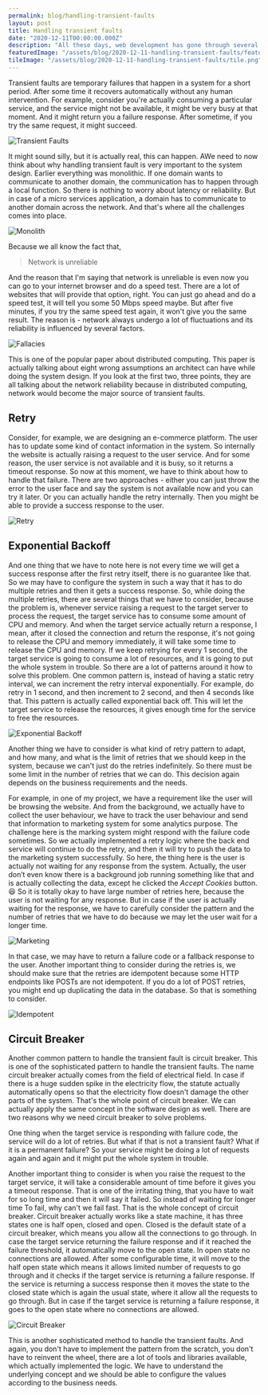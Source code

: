 ```yaml
---
permalink: blog/handling-transient-faults
layout: post
title: Handling transient faults
date: "2020-12-11T00:00:00.000Z"
description: "All these days, web development has gone through several changes and improvements. Days are gone, when HTML, CSS and JS are hand-curated and deployed into a static storage server through FTP. With that approach, each HTML file might represent a web page and share common stylesheets and scripts."
featuredImage: "/assets/blog/2020-12-11-handling-transient-faults/featured.jpg"
tileImage: "/assets/blog/2020-12-11-handling-transient-faults/tile.png"
---
```


Transient faults are temporary failures that happen in a system for a short period. After some time it recovers automatically without any human intervention. For example, consider you're actually consuming a particular service, and the service might not be available, it might be very busy at that moment. And it might return you a failure response. After sometime, if you try the same request, it might succeed. 

![Transient Faults](/assets/blog/2020-12-11-handling-transient-faults/transient-faults.png "Transient Faults")  

It might sound silly, but it is actually real, this can happen. AWe need to now think about why handling transient fault is very important to the system design. Earlier everything was monolithic. If one domain wants to communicate to another domain, the communication has to happen through a local function. So there is nothing to worry about latency or reliability. But in case of a micro services application, a domain has to communicate to another domain across the network. And that's where all the challenges comes into place. 

![Monolith](/assets/blog/2020-12-11-handling-transient-faults/monolith.png "Monolith")  

Because we all know the fact that, 


> Network is unreliable 

And the reason that I'm saying that network is unreliable is even now you can go to your internet browser and do a speed test. There are a lot of websites that will provide that option, right. You can just go ahead and do a speed test, it will tell you some 50 Mbps speed maybe. But after five minutes, if you try the same speed test again, it won't give you the same result. The reason is - network always undergo a lot of fluctuations and its reliability is influenced by several factors. 

![Fallacies](/assets/blog/2020-12-11-handling-transient-faults/fallacies.png "Fallacies")  

This is one of the popular paper about distributed computing. This paper is actually talking about eight wrong assumptions an architect can have while doing the system design. If you look at the first two, three points, they are all talking about the network reliability because in distributed computing, network would become the major source of transient faults. 

## Retry

Consider, for example, we are designing an e-commerce platform. The user has to update some kind of contact information in the system. So internally the website is actually raising a request to the user service. And for some reason, the user service is not available and it is busy, so it returns a timeout response. So now at this moment, we have to think about how to handle that failure. There are two approaches - either you can just throw the error to the user face and say the system is not available now and you can try it later. Or you can actually handle the retry internally. Then you might be able to provide a success response to the user. 

![Retry](/assets/blog/2020-12-11-handling-transient-faults/retry.png "Retry")  

## Exponential Backoff

And one thing that we have to note here is not every time we will get a success response after the first retry itself, there is no guarantee like that. So we may have to configure the system in such a way that it has to do multiple retries and then it gets a success response. So, while doing the multiple retries, there are several things that we have to consider, because the problem is, whenever service raising a request to the target server to process the request, the target service has to consume some amount of CPU and memory. And when the target service actually return a response, I mean, after it closed the connection and return the response, it's not going to release the CPU and memory immediately, it will take some time to release the CPU and memory. If we keep retrying for every 1 second, the target service is going to consume a lot of resources, and it is going to put the whole system in trouble. So there are a lot of patterns around it how to solve this problem. One common pattern is, instead of having a static retry interval, we can increment the retry interval exponentially. For example, do retry in 1 second, and then increment to 2 second, and then 4 seconds like that. This pattern is actually called exponential back off. This will let the target service to release the resources, it gives enough time for the service to free the resources.

![Exponential Backoff](/assets/blog/2020-12-11-handling-transient-faults/exponential-backoff.png "Exponential Backoff")  

Another thing we have to consider is what kind of retry pattern to adapt, and how many, and what is the limit of retries that we should keep in the system, because we can't just do the retries indefinitely. So there must be some limit in the number of retries that we can do. This decision again depends on the business requirements and the needs. 

For example, in one of my project, we have a requirement like the user will be browsing the website. And from the background, we actually have to collect the user behaviour, we have to track the user behaviour and send that information to marketing system for some analytics purpose. The challenge here is the marking system might respond with the failure code sometimes. So we actually implemented a retry logic where the back end service will continue to do the retry, and then it will try to push the data to the marketing system successfully. So here, the thing here is the user is actually not waiting for any response from the system. Actually, the user don’t even know there is a background job running something like that and is actually collecting the data, except he clicked the *Accept Cookies* button. 😆 So it is totally okay to have large number of retries here, because the user is not waiting for any response. But in case if the user is actually waiting for the response, we have to carefully consider the pattern and the number of retries that we have to do because we may let the user wait for a longer time. 

![Marketing](/assets/blog/2020-12-11-handling-transient-faults/marketing.png "Marketing")  

In that case, we may have to return a failure code or a fallback response to the user. Another important thing to consider during the retries is, we should make sure that the retries are idempotent because some HTTP endpoints like POSTs are not idempotent. If you do a lot of POST retries, you might end up duplicating the data in the database. So that is something to consider. 

![Idempotent](/assets/blog/2020-12-11-handling-transient-faults/idempotent.jpg "Idempotent")  

## Circuit Breaker

Another common pattern to handle the transient fault is circuit breaker. This is one of the sophisticated pattern to handle the transient faults. The name circuit breaker actually comes from the field of electrical field. In case if there is a huge sudden spike in the electricity flow, the statute actually automatically opens so that the electricity flow doesn't damage the other parts of the system. That's the whole point of circuit breaker. We can actually apply the same concept in the software design as well. There are two reasons why we need circuit breaker to solve problems. 

One thing when the target service is responding with failure code, the service will do a lot of retries. But what if that is not a transient fault? What if it is a permanent failure? So your service might be doing a lot of requests again and again and it might put the whole system in trouble.

Another important thing to consider is when you raise the request to the target service, it will take a considerable amount of time before it gives you a timeout response. That is one of the irritating thing, that you have to wait for so long time and then it will say it failed. So instead of waiting for longer time To fail, why can't we fail fast. That is the whole concept of circuit breaker. Circuit breaker actually works like a state machine, it has three states one is half open, closed and open. Closed is the default state of a circuit breaker, which means you allow all the connections to go through. In case the target service returning the failure response and if it reached the failure threshold, it automatically move to the open state. In open state no connections are allowed. After some configurable time, it will move to the half open state which means it allows limited number of requests to go through and it checks if the target service is returning a failure response. If the service is returning a success response then it moves the state to the closed state which is again the usual state, where it allow all the requests to go through. But in case if the target service is returning a failure response, it goes to the open state where no connections are allowed. 

![Circuit Breaker](/assets/blog/2020-12-11-handling-transient-faults/cb.png "Circuit Breaker")  

This is another sophisticated method to handle the transient faults. And again, you don't have to implement the pattern from the scratch, you don't have to reinvent the wheel, there are a lot of tools and libraries available, which actually implemented the logic. We have to understand the underlying concept and we should be able to configure the values according to the business needs.
